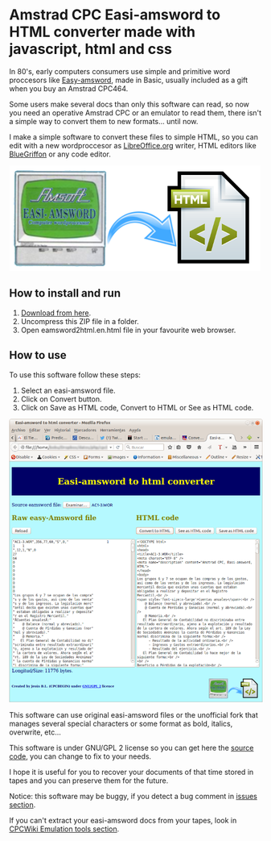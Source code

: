 # Amstrad CPC Easi-amsword to HTML converter made with javascript, html and css

In 80's, early computers consumers use simple and primitive word proccesors like [Easy-amsword](http://www.cpcwiki.eu/index.php/Easi-Amsword), made in Basic, usually included as a gift when you buy an Amstrad CPC464.

Some users make several docs than only this software can read, so now you need an operative Amstrad CPC or an emulator to read them, there isn't a simple way to convert them to new formats... until now.

I make a simple software to convert these files to simple HTML, so you can edit with a new wordproccesor as [LibreOffice.org](http://libreoffice.org) writer, HTML editors like [BlueGriffon](http://bluegriffon.org/) or any code editor.

![Easy Amsword to HTML logo](https://raw.githubusercontent.com/cpcbegin/easiamsword2html/master/images/easiamsword2html_logo.png)

## How to install and run
1. [Download from here](https://raw.githubusercontent.com/cpcbegin/easiamsword2html/master/archive/master.zip).
2. Uncompress this ZIP file in a folder.
3. Open eamsword2html.en.html file in your favourite web browser.

## How to use

To use this software follow these steps:
1. Select an easi-amsword file.
2. Click on Convert button.
3. Click on Save as HTML code, Convert to HTML or See as HTML code.

![Easy Amsword to HTML screenshot](https://raw.githubusercontent.com/cpcbegin/easiamsword2html/master/images/easiamsword2html_english.png)

This software can use original easi-amsword files or the unofficial fork that manages several special characters or some format as bold, italics, overwrite, etc...

This software is under GNU/GPL 2 license so you can get here the [source code](https://github.com/cpcbegin/easiamsword2html), you can change to fix to your needs.

I hope it is useful for you to recover your documents of that time stored in tapes and you can preserve them for the future.

Notice: this software may be buggy, if you detect a bug comment in [issues section](https://github.com/cpcbegin/easiamsword2html/issues).

If you can't extract your easi-amsword docs from your tapes, look in [CPCWiki Emulation tools section](http://www.cpcwiki.eu/index.php/Emulators#Emulation_Tools).
